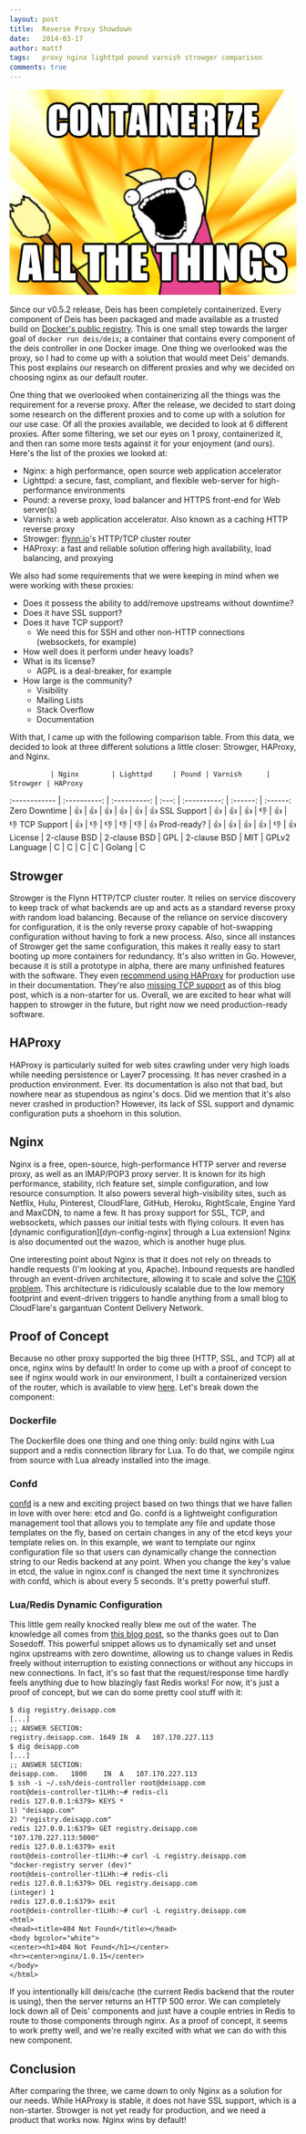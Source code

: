 ```yaml
---
layout: post
title:  Reverse Proxy Showdown
date:   2014-03-17
author: mattf
tags:   proxy nginx lighttpd pound varnish strowger comparison
comments: true
---
```


![Containerize all the things!](/assets/img/containerize-all-the-things.jpg)

Since our v0.5.2 release, Deis has been completely containerized. Every component of Deis
has been packaged and made available as a trusted build on
[Docker's public registry](https://index.docker.io/u/deis/). This is one small step
towards the larger goal of `docker run deis/deis`; a container that contains every
component of the deis controller in one Docker image. One thing we overlooked was the
proxy, so I had to come up with a solution that would meet Deis' demands. This post
explains our research on different proxies and why we decided on choosing nginx as our
default router.

One thing that we overlooked when containerizing all the things was the requirement for a
reverse proxy. After the release, we decided to start doing some research on the different
proxies and to come up with a solution for our use case. Of all the proxies available, we
decided to look at 6 different proxies. After some filtering, we set our eyes on 1
proxy, containerized it, and then ran some more tests against it for your enjoyment (and
ours). Here's the list of the proxies we looked at:

- Nginx: a high performance, open source web application accelerator
- Lighttpd: a secure, fast, compliant, and flexible web-server for high-performance environments
- Pound: a reverse proxy, load balancer and HTTPS front-end for Web server(s)
- Varnish: a web application accelerator. Also known as a caching HTTP reverse proxy
- Strowger: [flynn.io](https://flynn.io/)'s HTTP/TCP cluster router
- HAProxy: a fast and reliable solution offering high availability, load balancing, and proxying

We also had some requirements that we were keeping in mind when we were working with
these proxies:

- Does it possess the ability to add/remove upstreams without downtime?
- Does it have SSL support?
- Does it have TCP support?
  * We need this for SSH and other non-HTTP connections (websockets, for example)
- How well does it perform under heavy loads?
- What is its license?
  * AGPL is a deal-breaker, for example
- How large is the community?
  * Visibility
  * Mailing Lists
  * Stack Overflow
  * Documentation

With that, I came up with the following comparison table. From this data, we decided to
look at three different solutions a little closer: Strowger, HAProxy, and Nginx.

              | Nginx        | Lighttpd     | Pound | Varnish      | Strowger | HAProxy
:------------ | :----------: | :----------: | :---: | :----------: | :------: | :------:
Zero Downtime | :+1:         | :+1:         | :+1:  | :+1:         | :+1:     | :+1:
SSL Support   | :+1:         | :+1:         | :+1:  | :-1:         | :+1:     | :-1:
TCP Support   | :+1:         | :-1:         | :-1:  | :-1:         | :-1:     | :+1:
Prod-ready?   | :+1:         | :+1:         | :+1:  | :+1:         | :-1:     | :+1:
License       | 2-clause BSD | 2-clause BSD | GPL   | 2-clause BSD | MIT      | GPLv2
Language      | C            | C            | C     | C            | Golang   | C

## Strowger

Strowger is the Flynn HTTP/TCP cluster router. It relies on service discovery to keep
track of what backends are up and acts as a standard reverse proxy with random load
balancing. Because of the reliance on service discovery for configuration, it is the only
reverse proxy capable of hot-swapping configuration without having to fork a new process.
Also, since all instances of Strowger get the same configuration, this makes it really
easy to start booting up more containers for redundancy. It's also written in Go.
However, because it is still a prototype in alpha, there are many unfinished features with
the software. They even
[recommend using HAProxy](https://github.com/flynn/strowger/tree/2a228596d142cf01bf443d1ffb3aede8df0f9e5f#benefits-over-haproxynginx)
for production use in their documentation. They're also
[missing TCP support](https://github.com/flynn/strowger/issues/9) as of this blog post,
which is a non-starter for us. Overall, we are excited to hear what will happen to
strowger in the future, but right now we need production-ready software.

## HAProxy

HAProxy is particularly suited for web sites crawling under very high loads while needing
persistence or Layer7 processing. It has never crashed in a production environment. Ever.
Its documentation is also not that bad, but nowhere near as stupendous as nginx's docs.
Did we mention that it's also never crashed in production? However, its lack of SSL
support and dynamic configuration puts a shoehorn in this solution.

## Nginx

Nginx is a free, open-source, high-performance HTTP server and reverse proxy, as well as
an IMAP/POP3 proxy server. It is known for its high performance, stability, rich feature
set, simple configuration, and low resource consumption. It also powers several
high-visibility sites, such as Netflix, Hulu, Pinterest, CloudFlare, GitHub, Heroku,
RightScale, Engine Yard and MaxCDN, to name a few. It has proxy support for SSL, TCP,
and websockets, which passes our initial tests with flying colours. It even has
[dynamic configuration][dyn-config-nginx] through a Lua extension! Nginx is also
documented out the wazoo, which is another huge plus.

One interesting point about Nginx is that it does not rely on threads to handle requests
(I'm looking at you, Apache). Inbound requests are handled through an event-driven
architecture, allowing it to scale and solve the [C10K problem][c10k]. This architecture
is ridiculously scalable due to the low memory footprint and event-driven triggers to
handle anything from a small blog to CloudFlare's gargantuan Content Delivery Network.

## Proof of Concept

Because no other proxy supported the big three (HTTP, SSL, and TCP) all at once, nginx
wins by default! In order to come up with a proof of concept to see if nginx would work
in our environment, I built a containerized version of the router, which is available
to view [here](https://github.com/opdemand/deis/commit/660af5d9a02aa3b1ef26aaa66b00dfdd08114201).
Let's break down the component:

### Dockerfile

The Dockerfile does one thing and one thing only: build nginx with Lua support and a
redis connection library for Lua. To do that, we compile nginx from source with Lua
already installed into the image.

### Confd

[confd](https://github.com/kelseyhightower/confd) is a new and exciting project based on
two things that we have fallen in love with over here: etcd and Go. confd is a lightweight
configuration management tool that allows you to template any file and update those
templates on the fly, based on certain changes in any of the etcd keys your template
relies on. In this example, we want to template our nginx configuration file so that users
can dynamically change the connection string to our Redis backend at any point. When you
change the key's value in etcd, the value in nginx.conf is changed the next time it
synchronizes with confd, which is about every 5 seconds. It's pretty powerful stuff.

### Lua/Redis Dynamic Configuration

This little gem really knocked really blew me out of the water. The knowledge all comes
from [this blog post][dyn-config-redis], so the thanks goes out to Dan Sosedoff. This
powerful snippet allows us to dynamically set and unset nginx upstreams with zero
downtime, allowing us to change values in Redis freely without interruption to existing
connections or without any hiccups in new connections. In fact, it's so fast that the
request/response time hardly feels anything due to how blazingly fast Redis works! For
now, it's just a proof of concept, but we can do some pretty cool stuff with it:

    $ dig registry.deisapp.com
    [...]
    ;; ANSWER SECTION:
    registry.deisapp.com. 1649 IN  A   107.170.227.113
    $ dig deisapp.com
    [...]
    ;; ANSWER SECTION:
    deisapp.com.   1800    IN  A   107.170.227.113
    $ ssh -i ~/.ssh/deis-controller root@deisapp.com
    root@deis-controller-t1LHh:~# redis-cli
    redis 127.0.0.1:6379> KEYS *
    1) "deisapp.com"
    2) "registry.deisapp.com"
    redis 127.0.0.1:6379> GET registry.deisapp.com
    "107.170.227.113:5000"
    redis 127.0.0.1:6379> exit
    root@deis-controller-t1LHh:~# curl -L registry.deisapp.com
    "docker-registry server (dev)"
    root@deis-controller-t1LHh:~# redis-cli
    redis 127.0.0.1:6379> DEL registry.deisapp.com
    (integer) 1
    redis 127.0.0.1:6379> exit
    root@deis-controller-t1LHh:~# curl -L registry.deisapp.com
    <html>
    <head><title>404 Not Found</title></head>
    <body bgcolor="white">
    <center><h1>404 Not Found</h1></center>
    <hr><center>nginx/1.0.15</center>
    </body>
    </html>

If you intentionally kill deis/cache (the current Redis backend that the router is using),
then the server returns an HTTP 500 error. We can completely lock down all of Deis'
components and just have a couple entries in Redis to route to those components through
nginx.  As a proof of concept, it seems to work pretty well, and we're really excited with
what we can do with this new component.

## Conclusion

After comparing the three, we came down to only Nginx as a solution for our needs. While
HAProxy is stable, it does not have SSL support, which is a non-starter. Strowger is not
yet ready for production, and we need a product that works now. Nginx wins by default!

[c10k]: http://www.kegel.com/c10k.html
[dyn-config-redis]: http://sosedoff.com/2012/06/11/dynamic-nginx-upstreams-with-lua-and-redis.html
